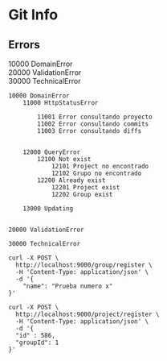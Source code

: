 # Git Info  
  
## Errors
10000 DomainError  
20000 ValidationError  
30000 TechnicalError  

    10000 DomainError
        11000 HttpStatusError  

            11001 Error consultando proyecto
            11002 Error consultando commits
            11003 Error consultando diffs

            
        12000 QueryError
            12100 Not exist
                12101 Project no encontrado
                12102 Grupo no encontrado
            12200 Already exist
                12201 Project exist
                12202 Group exist
                
        13000 Updating


    20000 ValidationError

    30000 TechnicalError


~~~~
curl -X POST \
  http://localhost:9000/group/register \
  -H 'Content-Type: application/json' \
  -d '{
	"name": "Prueba numero x"
}'
~~~~

~~~~
curl -X POST \
  http://localhost:9000/project/register \
  -H 'Content-Type: application/json' \
  -d '{
  "id" : 586,
  "groupId": 1
}'
~~~~
